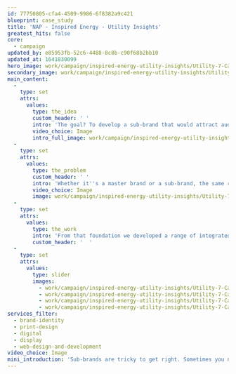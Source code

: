 ```yaml
---
id: 77750805-cfa4-4509-9986-6f8382a9c421
blueprint: case_study
title: 'NAP - Inspired Energy - Utility Insights'
greatest_hits: false
core:
  - campaign
updated_by: e85953fb-52c6-4488-8c8b-c90f68b2bb10
updated_at: 1641830099
hero_image: work/campaign/inspired-energy-utility-insights/Utility-7-Campaign-Insights-FullScreen.jpg
secondary_image: work/campaign/inspired-energy-utility-insights/Utility-7-Campaign-Insights-Large.jpg
main_content:
  -
    type: set
    attrs:
      values:
        type: the_idea
        custom_header: ' '
        intro: 'The goal? To develop a sub-brand that would attract audiences to Inspired Energy’s series of nationwide forums, webinars and podcasts. The challenge? To make the sub-brand as compelling as its parent. Not an easy task. But one we we absolutely loved digging into.'
        video_choice: Image
        intro_full_image: work/campaign/inspired-energy-utility-insights/Utility-7-Campaign-Insights-FullScreen-2.jpg
  -
    type: set
    attrs:
      values:
        type: the_problem
        custom_header: ' '
        intro: 'Whether it''s a master brand or a sub-brand, the same rules apply. You need a set of distinctive assets to help your brand stand out. So we developed a logo, a colour palette and a suite of dynamic, abstract waves to be our hero visuals. These were paired with the Inspired Energy Midnight Blue as a nod back to Inspired Energy.'
        video_choice: Image
        image: work/campaign/inspired-energy-utility-insights/Utility-7-Campaign-Insights-FullScreen-3.jpg
  -
    type: set
    attrs:
      values:
        type: the_work
        intro: 'From that foundation we developed a range of integrated creative outputs to bring the brand to life. We created concertina booklets, pull-up banners, digital email campaigns and a website including members-only access. The VIP client portal differentiates itself with an alternative colour palette. All this was the result of plenty of time thinking about how to craft a sub-brand that did the business. Some would even call it inspired.... '
        custom_header: '  '
  -
    type: set
    attrs:
      values:
        type: slider
        images:
          - work/campaign/inspired-energy-utility-insights/Utility-7-Campaign-Insights-Large-2.jpg
          - work/campaign/inspired-energy-utility-insights/Utility-7-Campaign-Insights-Large-3.jpg
          - work/campaign/inspired-energy-utility-insights/Utility-7-Campaign-Insights-Large-4.jpg
          - work/campaign/inspired-energy-utility-insights/Utility-7-Campaign-Insights-Large-5.jpg
services_filter:
  - brand-identity
  - print-design
  - digital
  - display
  - web-design-and-development
video_choice: Image
mini_introduction: 'Sub-brands are tricky to get right. Sometimes you need them to be a close cousin of your main brand and others they need to be poles apart. So when Inspired Energy came to us to develop a sub-brand - our pencils were sharp and ready to go.'
---
```

